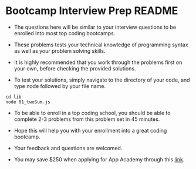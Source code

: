 # Bootcamp Interview Prep README

- The questions here will be similar to your interview questions to be enrolled into most top coding bootcamps.

- These problems tests your technical knowledge of programming syntax as well as your problem solving skills.

- It is highly recommended that you work through the problems first on your own, before checking the provided solutions.

- To test your solutions, simply navigate to the directory of your code, and type node followed by your file name.

```
cd lib
node 01_twoSum.js
```

- To be able to enroll in a top coding school, you should be able to complete 2-3 problems from this problem set in 45 minutes.

- Hope this will help you with your enrollment into a great coding bootcamp.

- Your feedback and questions are welcomed.

- You may save $250 when applying for App Academy through this [link](https://www.appacademy.io/referral_redirect?hash=59c6fbb2227611d7).

